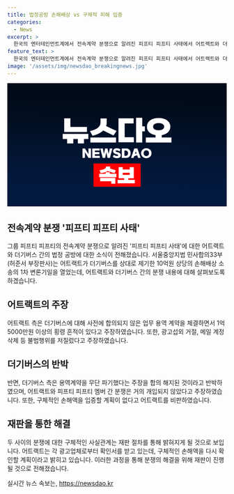 ```yaml
---
title: 법정공방 손해배상 vs 구체적 피해 입증
categories:
  - News
excerpt: >
  한국의 엔터테인먼트계에서 전속계약 분쟁으로 알려진 피프티 피프티 사태에서 어트랙트와 더기버스가 10억원 상당의 손해배상 소송으로 법정 공방을 벌이고 있다. 어트랙트는 더기버스가 사전 합의되지 않은 업무 용역계약을 통해 1억5000만원 이상 횡령하고 불법행위를 저질렀다고 주장했으며, 반면 더기버스는 구체적인 손해를 입증하는 계획이 없다고 밝혔다. 이와 관련해 어트랙트는 광고업체 확인서를 통해 손해액을 확인할 예정이라고 전했다.
feature_text: >
  한국의 엔터테인먼트계에서 전속계약 분쟁으로 알려진 피프티 피프티 사태에서 어트랙트와 더기버스가 10억원 상당의 손해배상 소송으로 법정 공방을 벌이고 있다. 어트랙트는 더기버스가 사전 합의되지 않은 업무 용역계약을 통해 1억5000만원 이상 횡령하고 불법행위를 저질렀다고 주장했으며, 반면 더기버스는 구체적인 손해를 입증하는 계획이 없다고 밝혔다. 이와 관련해 어트랙트는 광고업체 확인서를 통해 손해액을 확인할 예정이라고 전했다.
image: '/assets/img/newsdao_breakingnews.jpg'
---
```


<p><img src="/assets/img/newsdao_breakingnews.jpg" alt="flaretime 속보" /></p>

<h2 data-ke-size="size26">전속계약 분쟁 '피프티 피프티 사태'</h2>

<p data-ke-size="size16">그룹 피프티 피프티의 전속계약 분쟁으로 알려진 '피프티 피프티 사태'에 대한 어트랙트와 더기버스 간의 법정 공방에 대한 소식이 전해졌습니다. 서울중앙지법 민사합의33부(허준서 부장판사)는 어트랙트가 더기버스를 상대로 제기한 10억원 상당의 손해배상 소송의 1차 변론기일을 열었는데, 어트랙트와 더기버스 간의 분쟁 내용에 대해 살펴보도록 하겠습니다.</p>

<h2 data-ke-size="size26">어트랙트의 주장</h2>

<p data-ke-size="size16">어트랙트 측은 더기버스에 대해 사전에 합의되지 않은 업무 용역 계약을 체결하면서 1억5000만원 이상의 횡령 흔적이 있다고 주장하였습니다. 또한, 광고섭외 거절, 메일 계정 삭제 등 불법행위를 저질렀다고 주장하였습니다.</p>

<h2 data-ke-size="size26">더기버스의 반박</h2>

<p data-ke-size="size16">반면, 더기버스 측은 용역계약을 무단 파기했다는 주장을 합의 해지된 것이라고 반박하였으며, 어트랙트와 피프티 피프티 멤버 간 분쟁은 거의 개입되지 않았다고 주장하였습니다. 또한, 구체적인 손해액을 입증할 계획이 없다고 어트랙트를 비판하였습니다.</p>

<h2 data-ke-size="size26">재판을 통한 해결</h2>

<p data-ke-size="size16">두 사이의 분쟁에 대한 구체적인 사실관계는 재판 절차를 통해 밝혀지게 될 것으로 보입니다. 어트랙트는 각 광고업체로부터 확인서를 받고 있는데, 구체적인 손해액을 다시 확인할 계획이라고 밝히고 있습니다. 이러한 과정을 통해 분쟁의 해결을 위해 재판이 진행될 것으로 전해졌습니다.</p>
실시간 뉴스 속보는, <a href="https://newsdao.kr" rel="dofollow">https://newsdao.kr</a>


